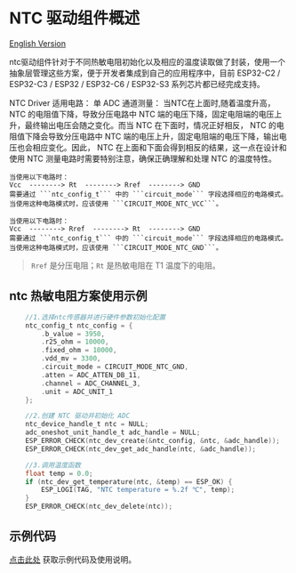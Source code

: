 # NTC 驱动组件概述

[English Version](./README.md)

ntc驱动组件针对于不同热敏电阻初始化以及相应的温度读取做了封装，使用一个抽象层管理这些方案，便于开发者集成到自己的应用程序中，目前 ESP32-C2 / ESP32-C3 / ESP32 / ESP32-C6 / ESP32-S3 系列芯片都已经完成支持。

NTC Driver 适用电路：
    单 ADC 通道测量：
    当NTC在上面时,随着温度升高， NTC 的电阻值下降，导致分压电路中 NTC 端的电压下降，固定电阻端的电压上升，最终输出电压会随之变化。而当 NTC 在下面时，情况正好相反， NTC 的电阻值下降会导致分压电路中 NTC 端的电压上升，固定电阻端的电压下降，输出电压也会相应变化。因此， NTC 在上面和下面会得到相反的结果，这一点在设计和使用 NTC 测量电路时需要特别注意，确保正确理解和处理 NTC 的温度特性。

    当使用以下电路时：
    Vcc  --------> Rt  --------> Rref  --------> GND
    需要通过 ```ntc_config_t``` 中的 ```circuit_mode``` 字段选择相应的电路模式。当使用这种电路模式时，应该使用 ```CIRCUIT_MODE_NTC_VCC```。

    当使用以下电路时：
    Vcc  --------> Rref  --------> Rt  --------> GND
    需要通过 ```ntc_config_t``` 中的 ```circuit_mode``` 字段选择相应的电路模式。当使用这种电路模式时，应该使用 ```CIRCUIT_MODE_NTC_GND```。

> `Rref` 是分压电阻；`Rt` 是热敏电阻在 T1 温度下的电阻。

## ntc 热敏电阻方案使用示例

```c
    //1.选择ntc传感器并进行硬件参数初始化配置
    ntc_config_t ntc_config = {
        .b_value = 3950,
        .r25_ohm = 10000,
        .fixed_ohm = 10000,
        .vdd_mv = 3300,
        .circuit_mode = CIRCUIT_MODE_NTC_GND,
        .atten = ADC_ATTEN_DB_11,
        .channel = ADC_CHANNEL_3,
        .unit = ADC_UNIT_1
    };

    //2.创建 NTC 驱动并初始化 ADC
    ntc_device_handle_t ntc = NULL;
    adc_oneshot_unit_handle_t adc_handle = NULL;
    ESP_ERROR_CHECK(ntc_dev_create(&ntc_config, &ntc, &adc_handle));
    ESP_ERROR_CHECK(ntc_dev_get_adc_handle(ntc, &adc_handle));

    //3.调用温度函数
    float temp = 0.0;
    if (ntc_dev_get_temperature(ntc, &temp) == ESP_OK) {
        ESP_LOGI(TAG, "NTC temperature = %.2f ℃", temp);
    }
    ESP_ERROR_CHECK(ntc_dev_delete(ntc));
```

## 示例代码

[点击此处](https://github.com/espressif/esp-iot-solution/tree/master/examples/sensors/ntc_temperature_sensor) 获取示例代码及使用说明。
